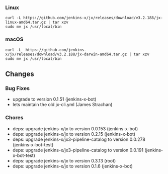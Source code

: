 ### Linux

```shell
curl -L https://github.com/jenkins-x/jx/releases/download/v3.2.188/jx-linux-amd64.tar.gz | tar xzv 
sudo mv jx /usr/local/bin
```

### macOS

```shell
curl -L  https://github.com/jenkins-x/jx/releases/download/v3.2.188/jx-darwin-amd64.tar.gz | tar xzv
sudo mv jx /usr/local/bin
```

## Changes

### Bug Fixes

* upgrade to version 0.1.51 (jenkins-x-bot)
* lets maintain the old jx-cli.yml (James Strachan)

### Chores

* deps: upgrade jenkins-x/jx to version 0.0.153 (jenkins-x-bot)
* deps: upgrade jenkins-x/jx to version 0.2.15 (jenkins-x-bot)
* deps: upgrade jenkins-x/jx3-pipeline-catalog to version 0.0.278 (jenkins-x-bot-test)
* deps: upgrade jenkins-x/jx3-pipeline-catalog to version 0.0.191 (jenkins-x-bot-test)
* deps: upgrade jenkins-x/jx to version 0.3.13 (root)
* deps: upgrade jenkins-x/jx to version 0.1.6 (jenkins-x-bot)
